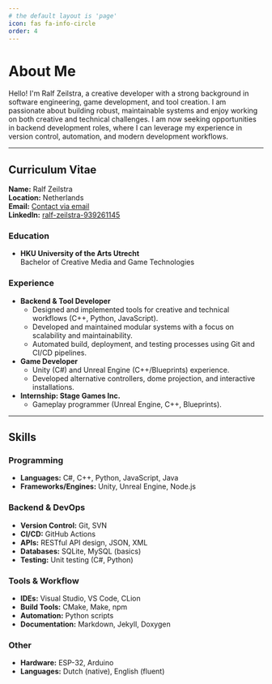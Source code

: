 ```yaml
---
# the default layout is 'page'
icon: fas fa-info-circle
order: 4
---
```


# About Me

Hello! I'm Ralf Zeilstra, a creative developer with a strong background in software engineering, game development, and tool creation. I am passionate about building robust, maintainable systems and enjoy working on both creative and technical challenges. I am now seeking opportunities in backend development roles, where I can leverage my experience in version control, automation, and modern development workflows.

---

## Curriculum Vitae

**Name:** Ralf Zeilstra  
**Location:** Netherlands  
**Email:** [Contact via email](mailto:ralfzeils@gmail.com)  
**LinkedIn:** [ralf-zeilstra-939261145](https://www.linkedin.com/in/ralf-zeilstra-939261145/)

### Education
- **HKU University of the Arts Utrecht**  
  Bachelor of Creative Media and Game Technologies

### Experience
- **Backend & Tool Developer**  
  - Designed and implemented tools for creative and technical workflows (C++, Python, JavaScript).
  - Developed and maintained modular systems with a focus on scalability and maintainability.
  - Automated build, deployment, and testing processes using Git and CI/CD pipelines.
- **Game Developer**  
  - Unity (C#) and Unreal Engine (C++/Blueprints) experience.
  - Developed alternative controllers, dome projection, and interactive installations.
- **Internship: Stage Games Inc.**  
  - Gameplay programmer (Unreal Engine, C++, Blueprints).

---

## Skills

### Programming
- **Languages:** C#, C++, Python, JavaScript, Java
- **Frameworks/Engines:** Unity, Unreal Engine, Node.js

### Backend & DevOps
- **Version Control:** Git, SVN
- **CI/CD:** GitHub Actions
- **APIs:** RESTful API design, JSON, XML
- **Databases:** SQLite, MySQL (basics)
- **Testing:** Unit testing (C#, Python)

### Tools & Workflow
- **IDEs:** Visual Studio, VS Code, CLion
- **Build Tools:** CMake, Make, npm
- **Automation:** Python scripts
- **Documentation:** Markdown, Jekyll, Doxygen

### Other
- **Hardware:** ESP-32, Arduino
- **Languages:** Dutch (native), English (fluent)
